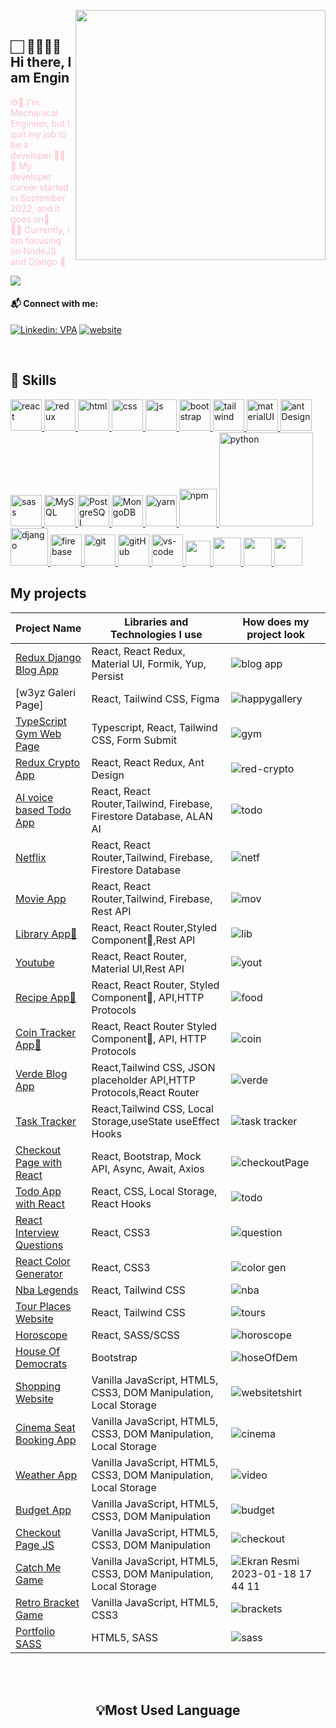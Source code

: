 <img src="https://media.giphy.com/media/SIi9Q5c5KMQhEUenYG/giphy.gif" align="right" width="400"></br>

##   🏻‍  🙇‍♂️👋🏻 Hi there, I am Engin

<font color="pink"> ⚙️🔩 I'm Mechanical Engineer, but I quit my job to be a developer.👨‍💻 </font>
</br>
<font color="pink"> 🧐 My developer career started in September 2022, and it goes on🚀 </font>
<br>
<font color="pink"> 👨‍💻 Currently, I am focusing on NodeJS and Django 🚀 </font>

![](https://komarev.com/ghpvc/?username=bengin34&color=red&style=for-the-badge)
#### 📬 Connect with me:

[![Linkedin: VPA](https://img.shields.io/badge/linkedin-%230077B5.svg?&style=for-the-badge&logo=linkedin&logoColor=white)](https://www.linkedin.com/in/burakengincaglar/)
[![website](https://img.shields.io/badge/gmail-f1f2f6.svg?&style=for-the-badge&logo=gmail&logoColor=red)](mailto:becaglar3434@gmail.com)



</br>

## 🚀 Skills
<p>
<a href="#" target="_blank"> <img src="https://cdn.icon-icons.com/icons2/2415/PNG/512/react_original_wordmark_logo_icon_146375.png" alt="react" width="50"/> </a> 
<a href="#" target="_blank"> <img src="https://user-images.githubusercontent.com/25181517/187896150-cc1dcb12-d490-445c-8e4d-1275cd2388d6.png" alt="redux" width="50"/> </a> 
<a href="#" target="_blank"> <img src="https://www.svgrepo.com/show/353884/html-5.svg" alt="html" height="50"/> </a> 
<a href="#" target="_blank"> <img src="https://www.svgrepo.com/show/303263/css3-logo.svg" alt="css" height="50"/> </a> 
<a href="#" target="_blank"> <img src="https://cdn.icon-icons.com/icons2/2108/PNG/512/javascript_icon_130900.png" alt="js" height="50"/> </a> 
<a href="#" target="_blank"> <img src="https://user-images.githubusercontent.com/25181517/183898054-b3d693d4-dafb-4808-a509-bab54cf5de34.png" alt="bootstrap" height="50"/> </a> 
<a href="#" target="_blank"> <img src="https://user-images.githubusercontent.com/25181517/202896760-337261ed-ee92-4979-84c4-d4b829c7355d.png" alt="tailwind" height="50"/> </a> 
<a href="#" target="_blank"> <img src="https://user-images.githubusercontent.com/25181517/189716630-fe6c084c-6c66-43af-aa49-64c8aea4a5c2.png" alt="materialUI" height="50"/> </a> 
  <a href="#" target="_blank"> <img src="https://user-images.githubusercontent.com/25181517/190887795-99cb0921-e57f-430b-a111-e165deedaa36.png" alt="antDesign" height="50"/> </a> 
<a href="#" target="_blank"> <img src="https://user-images.githubusercontent.com/25181517/192158956-48192682-23d5-4bfc-9dfb-6511ade346bc.png" alt="sass" height="50"/> </a> 
<a href="#" target="_blank"> <img src="https://cdn.icon-icons.com/icons2/2415/PNG/512/mysql_original_wordmark_logo_icon_146417.png" alt="MySQL" height="50"/> </a> 
<a href="#" target="_blank"> <img src="https://www.vectorlogo.zone/logos/postgresql/postgresql-ar21.svg" alt="PostgreSQL" height="50"/> </a> 
<a href="#" target="_blank"> <img src="https://www.vectorlogo.zone/logos/mongodb/mongodb-ar21.svg" alt="MongoDB" height="50"/> </a> 
<a href="#" target="_blank"> <img src="https://user-images.githubusercontent.com/25181517/183049794-a3dfaddd-22ee-4ffe-b0b4-549ccd4879f9.png" alt="yarn" height="50"/> </a>
<a href="#" target="_blank"> <img src="https://user-images.githubusercontent.com/25181517/121401671-49102800-c959-11eb-9f6f-74d49a5e1774.png" alt="npm" height="60"/> </a> 
<a href="#" target="_blank"> <img src="https://www.python.org/static/img/python-logo.png" alt="python" width="150"/> </a>  
<a href="#" target="_blank"> <img src="https://cdn.icon-icons.com/icons2/2415/PNG/512/django_plain_logo_icon_146558.png" alt="django" height="60"/> </a> 
<a href="#" target="_blank"> <img src="https://user-images.githubusercontent.com/25181517/189716855-2c69ca7a-5149-4647-936d-780610911353.png" alt="firebase" height="50"/> </a> 
<a href="#" target="_blank"> <img src="https://www.vectorlogo.zone/logos/git-scm/git-scm-icon.svg" alt="git" height="50"/> </a> 
<a href="#" target="_blank"> <img src="https://www.svgrepo.com/show/349375/github.svg" alt="gitHub" height="50"/> </a> 
<a href="#" target="_blank"> <img src="https://user-images.githubusercontent.com/25181517/192108891-d86b6220-e232-423a-bf5f-90903e6887c3.png" alt="vs-code" height="50"/> </a> 
<a href="#" target="_blank"> <img src="https://user-images.githubusercontent.com/25181517/183912952-83784e94-629d-4c34-a961-ae2ae795b662.png" height="40"/> </a>
<a href="#" target="_blank"> <img src="https://www.svgrepo.com/show/354354/slack-icon.svg" height="45"/> </a>
  <a href="#" target="_blank"> <img src="https://user-images.githubusercontent.com/25181517/192109061-e138ca71-337c-4019-8d42-4792fdaa7128.png" height="45"/> </a>
    <a href="#" target="_blank"> <img src="https://user-images.githubusercontent.com/25181517/186884152-ae609cca-8cf1-4175-8d60-1ce1fa078ca2.png" height="45"/> </a>

</p>


## My projects
  Project Name       |Libraries and Technologies I use     |How does my project look   
:-------------------------|-------------------------|-------------------------
[Redux Django Blog App](https://django-redux-blog-app.vercel.app/)| React, React Redux, Material UI, Formik, Yup, Persist |![blog app](https://github.com/bengin34/bengin34/assets/118957608/6b9a6dfb-652b-4064-a630-639e7bcceb3a)
[w3yz Galeri Page]| React, Tailwind CSS, Figma|![happygallery](https://github.com/bengin34/bengin34/assets/118957608/03d62da6-c6cf-4af5-bd89-fa5ca4d6342a)
[TypeScript Gym Web Page](https://gym-type-script-muuq.vercel.app/)| Typescript, React, Tailwind CSS, Form Submit|![gym](https://user-images.githubusercontent.com/118957608/235475005-cb0d3997-c8ed-4f30-a209-4a0fabe39192.gif)
[Redux Crypto App](https://redux-cyrpto.vercel.app/)| React, React Redux, Ant Design|![red-crypto](https://user-images.githubusercontent.com/118957608/226896624-cd56fc44-4119-4c86-ba74-3b3f89f11a10.gif)
[AI voice based Todo App](https://18-voice-todo-app.vercel.app/)| React, React Router,Tailwind, Firebase, Firestore Database, ALAN AI|![todo](https://user-images.githubusercontent.com/118957608/225590044-49126325-efd0-475d-b70d-5fd7da4e71dc.gif)
[Netflix](https://netflix-basic-three.vercel.app/)| React, React Router,Tailwind, Firebase, Firestore Database|![netf](https://user-images.githubusercontent.com/118957608/226092423-9d9cd68f-75e2-42b1-8597-0807c882522a.gif)
[Movie App](https://movie-app-nu-flame.vercel.app/)| React, React Router,Tailwind, Firebase, Rest API|![mov](https://user-images.githubusercontent.com/118957608/224515068-5be5fd5f-f1a9-4e2d-bcf1-4714758a5535.gif)
[Library App💅](https://library-app-six.vercel.app/)| React, React Router,Styled Component💅,Rest API|![lib](https://user-images.githubusercontent.com/118957608/224615705-705a1805-0816-41ad-bc58-80c51bcadbcc.gif)
[Youtube](https://yout-clone-indol.vercel.app/)| React, React Router, Material UI,Rest API|![yout](https://user-images.githubusercontent.com/118957608/224050868-824c936b-e198-4e64-9c64-4a68e01caec9.gif)
[Recipe App💅](https://7-recipe-app.vercel.app/)| React, React Router, Styled Component💅, API,HTTP Protocols|![food](https://user-images.githubusercontent.com/118957608/223141049-b7695491-a57c-43e6-9d5b-7bd55672d135.gif)
[Coin Tracker App💅](https://cyripto-app-styled-component.vercel.app/)| React, React Router Styled Component💅, API, HTTP Protocols|![coin](https://user-images.githubusercontent.com/118957608/222747469-afd0a2f9-be9b-4465-8feb-02ba5850f95e.gif)
[Verde Blog App ](https://verde-task.vercel.app/)| React,Tailwind CSS, JSON placeholder API,HTTP Protocols,React Router|![verde](https://user-images.githubusercontent.com/118957608/221957866-ff3e722a-a3fe-485b-ac31-d1399e3b59c6.gif)
[Task Tracker ](https://task-tracker-xi-five.vercel.app/)| React,Tailwind CSS, Local Storage,useState useEffect Hooks|![task tracker](https://user-images.githubusercontent.com/118957608/222405166-6323a946-f0a0-41b0-8b23-f61def147c5a.gif)
[Checkout Page with React](https://react-checkout-page.vercel.app)| React, Bootstrap, Mock API, Async, Await, Axios|![checkoutPage](https://user-images.githubusercontent.com/118957608/221439741-d02bceab-5b30-4b86-a26e-6eae9531657d.gif)
[Todo App with React](https://todo-list-react-bengin34.vercel.app/)| React, CSS, Local Storage, React Hooks|![todo](https://user-images.githubusercontent.com/118957608/222153239-9a73cc42-22f3-4910-bc9c-e668ec0f7494.gif)
[React Interview Questions](https://https://react-int-qa.vercel.app)| React, CSS3 |![question](https://user-images.githubusercontent.com/118957608/221440375-4778654a-3907-49f3-a302-83f4f257d145.gif)
[React Color Generator](https://9-color-generator-react.vercel.app/)| React, CSS3 |![color gen](https://user-images.githubusercontent.com/118957608/221440695-4f27ad95-ef34-4ea9-89ea-3e5c001ff21a.gif)
[Nba Legends](https://nba-legends-react.vercel.app/)| React, Tailwind CSS |![nba](https://user-images.githubusercontent.com/118957608/221441103-5b41b3c8-298f-4628-9409-cc7e1612ad82.gif)
[Tour Places Website](https://https://project1-tour-places.vercel.app/)| React, Tailwind CSS |![tours](https://user-images.githubusercontent.com/118957608/221441390-0f58490c-81d8-48c8-b47c-b78ad7cd87ea.gif)
[Horoscope](https://bengin34.github.io/horoscope-react-project/)| React, SASS/SCSS |![horoscope](https://user-images.githubusercontent.com/118957608/221441522-db0dafdc-72aa-4b9f-bcde-6ed65950da1c.gif)
[House Of Democrats](https://houseofdems-website.netlify.app/)| Bootstrap |![hoseOfDem](https://user-images.githubusercontent.com/118957608/221442167-80069ff2-4212-4e1f-ae2c-256d4eb177dc.gif)
[Shopping Website](https://bengin34.github.io/ShoppingWebsiteTshirt/)| Vanilla JavaScript, HTML5, CSS3, DOM Manipulation, Local Storage  |![websitetshirt](https://user-images.githubusercontent.com/118957608/214542277-fac47ee2-6b37-49cb-826a-e4c87ee8612a.gif)
[Cinema Seat Booking App](https://bengin34.github.io/CinemaSeatBooking/)| Vanilla JavaScript, HTML5, CSS3, DOM Manipulation, Local Storage |![cinema](https://user-images.githubusercontent.com/118957608/216752910-07e15b38-326a-4e8e-bc09-debacdf642e7.gif)
[Weather App](https://bengin34.github.io/WeatherAppBasic/)| Vanilla JavaScript, HTML5, CSS3, DOM Manipulation, Local Storage |![video](https://user-images.githubusercontent.com/118957608/215514463-aa4a219c-12f9-4448-ad10-bbf5b903bd86.gif)
[Budget App](https://bengin34.github.io/BudgetAppJS/)| Vanilla JavaScript, HTML5, CSS3, DOM Manipulation |![budget](https://user-images.githubusercontent.com/118957608/221442584-e134ab12-8307-48c7-bd59-ae3ce6c0fc33.gif)
[Checkout Page JS](https://bengin34.github.io/CheckoutPage/)|  Vanilla JavaScript, HTML5, CSS3, DOM Manipulation|![checkout](https://user-images.githubusercontent.com/118957608/213875489-18766d2e-e63f-4434-bdf7-9f5e578edd98.png)
[Catch Me Game](https://bengin34.github.io/catchMe_GameJS-/)| Vanilla JavaScript, HTML5, CSS3, DOM Manipulation, Local Storage |![Ekran Resmi 2023-01-18 17 44 11](https://user-images.githubusercontent.com/118957608/213201338-13329cf5-d9f1-4463-9da8-9942b08f8998.png)
[Retro Bracket Game](https://bengin34.github.io/RetroBracketGameJS/)| Vanilla JavaScript, HTML5, CSS3|![brackets](https://user-images.githubusercontent.com/118957608/214542918-39aaafc1-7ad6-45be-8bb8-2738a58e408d.gif)
[Portfolio SASS ](https://bengin34.github.io/Portfolio-Page-Sass-Project/index.html)|  HTML5, SASS|![sass](https://user-images.githubusercontent.com/118957608/221443026-51e47633-23a6-4c56-8dd7-cb9590b2a217.gif)





</div>
</br>
<br>

<h2 align="center">💡Most Used Language</h2>
<div  align="center">
<br/>
<img
     src="https://github-readme-stats.vercel.app/api?username=bengin34&theme=blue-green"
     alt=""
     /> </br></br></br>
<img
     src="https://github-readme-stats.vercel.app/api/top-langs/?username=bengin34&theme=blue-green"
     alt=""
     /> <br/>
</div>
